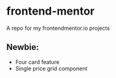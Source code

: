 # frontend-mentor
A repo for my frontendmentor.io projects

## Newbie: 
- Four card feature
- Single price grid component
